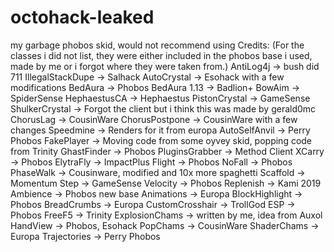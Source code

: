 # octohack-leaked
my garbage phobos skid, would not recommend using
Credits: (For the classes i did not list, they were either included in the phobos base i used, made by me or i forgot where they were taken from.)
AntiLog4j -> 
bush did 711
IllegalStackDupe ->
Salhack
AutoCrystal ->
Esohack with a few modifications
BedAura ->
Phobos
BedAura 1.13 ->
Badlion+
BowAim ->
SpiderSense
HephaestusCA ->
Hephaestus
PistonCrystal ->
GameSense
ShulkerCrystal ->
Forgot the client but i think this was made by gerald0mc
ChorusLag ->
CousinWare
ChorusPostpone ->
CousinWare with a few changes
Speedmine ->
Renders for it from europa
AutoSelfAnvil ->
Perry Phobos
FakePlayer ->
Moving code from some oyvey skid, popping code from Trinity
GhastFinder ->
Phobos
PluginsGrabber ->
Method Client
XCarry ->
Phobos
ElytraFly ->
ImpactPlus
Flight ->
Phobos
NoFall ->
Phobos
PhaseWalk ->
Cousinware, modified and 10x more spaghetti
Scaffold ->
Momentum
Step ->
GameSense
Velocity ->
Phobos
Replenish ->
Kami 2019
Ambience ->
Phobos new base
Animations ->
Europa
BlockHighlight ->
Phobos
BreadCrumbs ->
Europa
CustomCrosshair ->
TrollGod
ESP ->
Phobos
FreeF5 ->
Trinity
ExplosionChams ->
written by me, idea from Auxol
HandView ->
Phobos, Esohack
PopChams ->
CousinWare
ShaderChams ->
Europa
Trajectories ->
Perry Phobos
